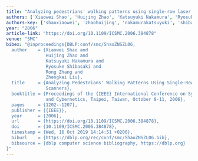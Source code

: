 ```yaml
---
title: "Analyzing pedestrians' walking patterns using single-row laser range scanners"
authors: ['Xiaowei Shao', 'Huijing Zhao', 'Katsuyuki Nakamura', 'Ryosuke Shibasaki', 'Rong Zhang', 'Zhengkai Liu']
authors-key: ['shaoxiaowei', 'zhaohuijing', 'nakamurakatsuyuki', 'shibasakiryosuke', 'zhangrong', 'liuzhengkai']
year: "2006"
article-link: "https://doi.org/10.1109/ICSMC.2006.384878"
venue: "SMC"
bibex: "@inproceedings{DBLP:conf/smc/ShaoZNSZL06,
  author    = {Xiaowei Shao and
               Huijing Zhao and
               Katsuyuki Nakamura and
               Ryosuke Shibasaki and
               Rong Zhang and
               Zhengkai Liu},
  title     = {Analyzing Pedestrians' Walking Patterns Using Single-Row Laser Range
               Scanners},
  booktitle = {Proceedings of the {IEEE} International Conference on Systems, Man
               and Cybernetics, Taipei, Taiwan, October 8-11, 2006},
  pages     = {1202--1207},
  publisher = {{IEEE}},
  year      = {2006},
  url       = {https://doi.org/10.1109/ICSMC.2006.384878},
  doi       = {10.1109/ICSMC.2006.384878},
  timestamp = {Wed, 16 Oct 2019 14:14:51 +0200},
  biburl    = {https://dblp.org/rec/conf/smc/ShaoZNSZL06.bib},
  bibsource = {dblp computer science bibliography, https://dblp.org}
}"
---
```


